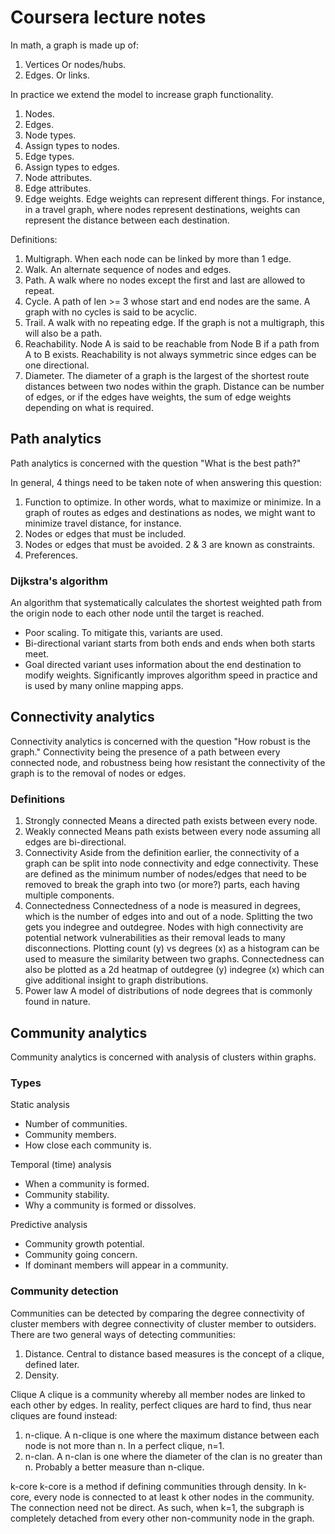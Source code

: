 # Coursera lecture notes

In math, a graph is made up of:
1. Vertices
Or nodes/hubs.
2. Edges.
Or links.

In practice we extend the model to increase graph functionality.
1. Nodes.
2. Edges.
3. Node types.
4. Assign types to nodes.
5. Edge types.
6. Assign types to edges.
7. Node attributes.
8. Edge attributes.
9. Edge weights.
Edge weights can represent different things. For instance, in a travel graph, where nodes represent destinations, weights can represent the distance between each destination.

Definitions:
1. Multigraph.
When each node can be linked by more than 1 edge.
2. Walk.
An alternate sequence of nodes and edges.
3. Path.
A walk where no nodes except the first and last are allowed to repeat.
4. Cycle.
A path of len >= 3 whose start and end nodes are the same. A graph with no cycles is said to be acyclic.
5. Trail.
A walk with no repeating edge. If the graph is not a multigraph, this will also be a path.
6. Reachability.
Node A is said to be reachable from Node B if a path from A to B exists. Reachability is not always symmetric since edges can be one directional.
7. Diameter.
The diameter of a graph is the largest of the shortest route distances between two nodes within the graph. Distance can be number of edges, or if the edges have weights, the sum of edge weights depending on what is required.

## Path analytics
Path analytics is concerned with the question "What is the best path?"

In general, 4 things need to be taken note of when answering this question:
1. Function to optimize.
In other words, what to maximize or minimize. In a graph of routes as edges and destinations as nodes, we might want to minimize travel distance, for instance.
2. Nodes or edges that must be included.
3. Nodes or edges that must be avoided.
2 & 3 are known as constraints.
4. Preferences.

### Dijkstra's algorithm
An algorithm that systematically calculates the shortest weighted path from the origin node to each other node until the target is reached.
* Poor scaling.
To mitigate this, variants are used.
* Bi-directional variant starts from both ends and ends when both starts meet.
* Goal directed variant uses information about the end destination to modify weights. Significantly improves algorithm speed in practice and is used by many online mapping apps.

## Connectivity analytics
Connectivity analytics is concerned with the question "How robust is the graph." Connectivity being the presence of a path between every connected node, and robustness being how resistant the connectivity of the graph is to the removal of nodes or edges.

### Definitions
1. Strongly connected
Means a directed path exists between every node.
2. Weakly connected
Means path exists between every node assuming all edges are bi-directional.
3. Connectivity
Aside from the definition earlier, the connectivity of a graph can be split into node connectivity and edge connectivity. These are defined as the minimum number of nodes/edges that need to be removed to break the graph into two (or more?) parts, each having multiple components.
4. Connectedness
Connectedness of a node is measured in degrees, which is the number of edges into and out of a node. Splitting the two gets you indegree and outdegree. Nodes with high connectivity are potential network vulnerabilities as their removal leads to many disconnections. Plotting count (y) vs degrees (x) as a histogram can be used to measure the similarity between two graphs. Connectedness can also be plotted as a 2d heatmap of outdegree (y) indegree (x) which can give additional insight to graph distributions.
5. Power law
A model of distributions of node degrees that is commonly found in nature.

## Community analytics
Community analytics is concerned with analysis of clusters within graphs.

### Types

Static analysis
* Number of communities.
* Community members.
* How close each community is.

Temporal (time) analysis
* When a community is formed.
* Community stability.
* Why a community is formed or dissolves.

Predictive analysis
* Community growth potential.
* Community going concern.
* If dominant members will appear in a community.

### Community detection

Communities can be detected by comparing the degree connectivity of cluster members with degree connectivity of cluster member to outsiders. There are two general ways of detecting communities:
1. Distance.
Central to distance based measures is the concept of a clique, defined later.
2. Density.

Clique
A clique is a community whereby all member nodes are linked to each other by edges. In reality, perfect cliques are hard to find, thus near cliques are found instead:
1. n-clique.
A n-clique is one where the maximum distance between each node is not more than n. In a perfect clique, n=1.
2. n-clan.
A n-clan is one where the diameter of the clan is no greater than n. Probably a better measure than n-clique.

k-core
k-core is a method if defining communities through density. In k-core, every node is connected to at least k other nodes in the community. The connection need not be direct. As such, when k=1, the subgraph is completely detached from every other non-community node in the graph.
